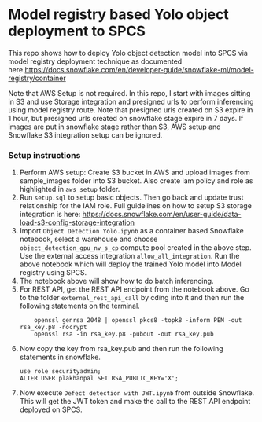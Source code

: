 # Model registry based Yolo object deployment to SPCS

This repo shows how to deploy Yolo object detection model into SPCS via model registry deployment technique as documented here.https://docs.snowflake.com/en/developer-guide/snowflake-ml/model-registry/container

Note that AWS Setup is not required. In this repo, I start with images sitting in S3 and use Storage integration and presigned urls to perform inferencing using model registry route. Note that presigned urls created on S3 expire in 1 hour, but presigned urls created on snowflake stage expire in 7 days. If images are put in snowflake stage rather than S3, AWS setup and Snowflake S3 integration setup can be ignored.


### Setup instructions
1. Perform AWS setup: Create S3 bucket in AWS and upload images from sample_images folder into S3 bucket. Also create iam policy and role as highlighted in `aws_setup` folder. 
1. Run `setup.sql` to setup basic objects. Then go back and update trust relationship for the IAM role. Full guidelines on how to setup S3 storage integration is here: https://docs.snowflake.com/en/user-guide/data-load-s3-config-storage-integration
2. Import `Object Detection Yolo.ipynb` as a container based Snowflake notebook, select a warehouse and choose `object_detection_gpu_nv_s_cp` compute pool created in the above step. Use the external access integration `allow_all_integration`. Run the above notebook which will deploy the trained Yolo model into Model registry using SPCS.
3. The notebook above will show how to do batch inferencing. 
4. For REST API, get the REST API endpoint from the notebook above. Go to the folder `external_rest_api_call` by cding into it and then run the following statements on the terminal.
    ```
        openssl genrsa 2048 | openssl pkcs8 -topk8 -inform PEM -out rsa_key.p8 -nocrypt
        openssl rsa -in rsa_key.p8 -pubout -out rsa_key.pub
    ```
5. Now copy the key from rsa_key.pub and then run the following statements in snowflake.
    ```
    use role securityadmin;
    ALTER USER plakhanpal SET RSA_PUBLIC_KEY='X';
    ```
6. Now execute `Defect detection with JWT.ipynb` from outside Snowflake. This will get the JWT token and make the call to the REST API endpoint deployed on SPCS.